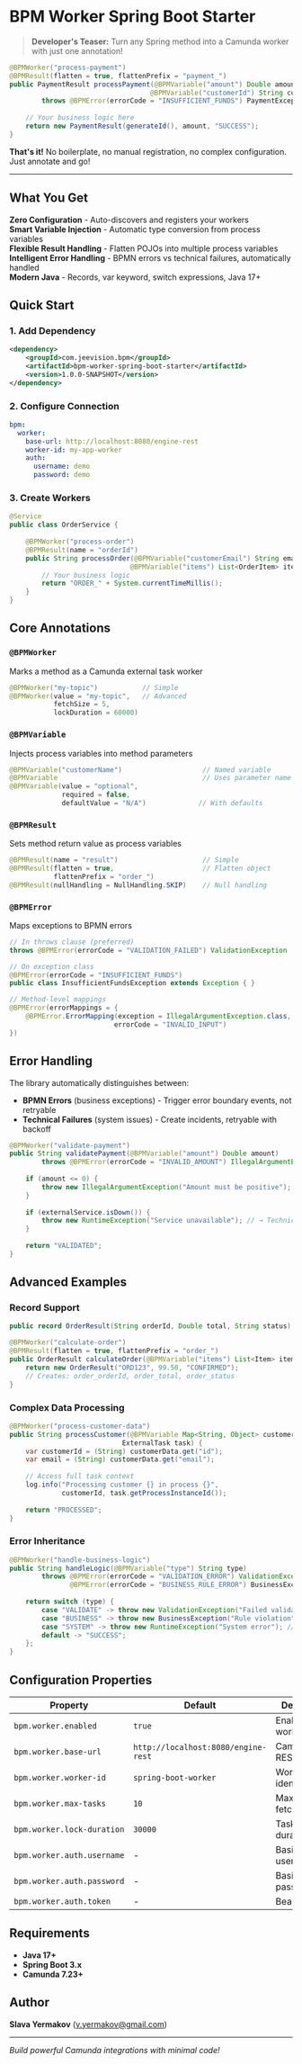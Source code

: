 # BPM Worker Spring Boot Starter

> **Developer's Teaser:** Turn any Spring method into a Camunda worker with just one annotation!

```java
@BPMWorker("process-payment")
@BPMResult(flatten = true, flattenPrefix = "payment_")
public PaymentResult processPayment(@BPMVariable("amount") Double amount,
                                   @BPMVariable("customerId") String customerId) 
        throws @BPMError(errorCode = "INSUFFICIENT_FUNDS") PaymentException {
    
    // Your business logic here
    return new PaymentResult(generateId(), amount, "SUCCESS");
}
```

**That's it!** No boilerplate, no manual registration, no complex configuration. Just annotate and go!

---

## What You Get

**Zero Configuration** - Auto-discovers and registers your workers  
**Smart Variable Injection** - Automatic type conversion from process variables  
**Flexible Result Handling** - Flatten POJOs into multiple process variables  
**Intelligent Error Handling** - BPMN errors vs technical failures, automatically handled  
**Modern Java** - Records, var keyword, switch expressions, Java 17+  

## Quick Start

### 1. Add Dependency
```xml
<dependency>
    <groupId>com.jeevision.bpm</groupId>
    <artifactId>bpm-worker-spring-boot-starter</artifactId>
    <version>1.0.0-SNAPSHOT</version>
</dependency>
```

### 2. Configure Connection
```yaml
bpm:
  worker:
    base-url: http://localhost:8080/engine-rest
    worker-id: my-app-worker
    auth:
      username: demo
      password: demo
```

### 3. Create Workers
```java
@Service
public class OrderService {
    
    @BPMWorker("process-order")
    @BPMResult(name = "orderId")
    public String processOrder(@BPMVariable("customerEmail") String email,
                              @BPMVariable("items") List<OrderItem> items) {
        // Your business logic
        return "ORDER_" + System.currentTimeMillis();
    }
}
```

## Core Annotations

### `@BPMWorker`
Marks a method as a Camunda external task worker
```java
@BPMWorker("my-topic")           // Simple
@BPMWorker(value = "my-topic",   // Advanced
           fetchSize = 5, 
           lockDuration = 60000)
```

### `@BPMVariable`
Injects process variables into method parameters
```java
@BPMVariable("customerName")                    // Named variable
@BPMVariable                                    // Uses parameter name
@BPMVariable(value = "optional", 
             required = false, 
             defaultValue = "N/A")             // With defaults
```

### `@BPMResult`
Sets method return value as process variables
```java
@BPMResult(name = "result")                     // Simple
@BPMResult(flatten = true,                      // Flatten object
           flattenPrefix = "order_")
@BPMResult(nullHandling = NullHandling.SKIP)    // Null handling
```

### `@BPMError`
Maps exceptions to BPMN errors
```java
// In throws clause (preferred)
throws @BPMError(errorCode = "VALIDATION_FAILED") ValidationException

// On exception class
@BPMError(errorCode = "INSUFFICIENT_FUNDS")
public class InsufficientFundsException extends Exception { }

// Method-level mappings
@BPMError(errorMappings = {
    @BPMError.ErrorMapping(exception = IllegalArgumentException.class, 
                          errorCode = "INVALID_INPUT")
})
```

## Error Handling

The library automatically distinguishes between:

- **BPMN Errors** (business exceptions) - Trigger error boundary events, not retryable
- **Technical Failures** (system issues) - Create incidents, retryable with backoff

```java
@BPMWorker("validate-payment")
public String validatePayment(@BPMVariable("amount") Double amount) 
        throws @BPMError(errorCode = "INVALID_AMOUNT") IllegalArgumentException {
    
    if (amount <= 0) {
        throw new IllegalArgumentException("Amount must be positive"); // → BPMN Error
    }
    
    if (externalService.isDown()) {
        throw new RuntimeException("Service unavailable"); // → Technical Incident
    }
    
    return "VALIDATED";
}
```

## Advanced Examples

### Record Support
```java
public record OrderResult(String orderId, Double total, String status) {}

@BPMWorker("calculate-order")
@BPMResult(flatten = true, flattenPrefix = "order_")
public OrderResult calculateOrder(@BPMVariable("items") List<Item> items) {
    return new OrderResult("ORD123", 99.50, "CONFIRMED");
    // Creates: order_orderId, order_total, order_status
}
```

### Complex Data Processing
```java
@BPMWorker("process-customer-data")
public String processCustomer(@BPMVariable Map<String, Object> customerData,
                            ExternalTask task) {
    var customerId = (String) customerData.get("id");
    var email = (String) customerData.get("email");
    
    // Access full task context
    log.info("Processing customer {} in process {}", 
             customerId, task.getProcessInstanceId());
    
    return "PROCESSED";
}
```

### Error Inheritance
```java
@BPMWorker("handle-business-logic")
public String handleLogic(@BPMVariable("type") String type) 
        throws @BPMError(errorCode = "VALIDATION_ERROR") ValidationException,
               @BPMError(errorCode = "BUSINESS_RULE_ERROR") BusinessException {
    
    return switch (type) {
        case "VALIDATE" -> throw new ValidationException("Failed validation");
        case "BUSINESS" -> throw new BusinessException("Rule violation");
        case "SYSTEM" -> throw new RuntimeException("System error"); // Technical failure
        default -> "SUCCESS";
    };
}
```

## Configuration Properties

| Property | Default | Description |
|----------|---------|-------------|
| `bpm.worker.enabled` | `true` | Enable/disable workers |
| `bpm.worker.base-url` | `http://localhost:8080/engine-rest` | Camunda REST API URL |
| `bpm.worker.worker-id` | `spring-boot-worker` | Worker identifier |
| `bpm.worker.max-tasks` | `10` | Max tasks to fetch at once |
| `bpm.worker.lock-duration` | `30000` | Task lock duration (ms) |
| `bpm.worker.auth.username` | - | Basic auth username |
| `bpm.worker.auth.password` | - | Basic auth password |
| `bpm.worker.auth.token` | - | Bearer token |

## Requirements

- **Java 17+**
- **Spring Boot 3.x**  
- **Camunda 7.23+**

## Author

**Slava Yermakov** (v.yermakov@gmail.com)

---

*Build powerful Camunda integrations with minimal code!*